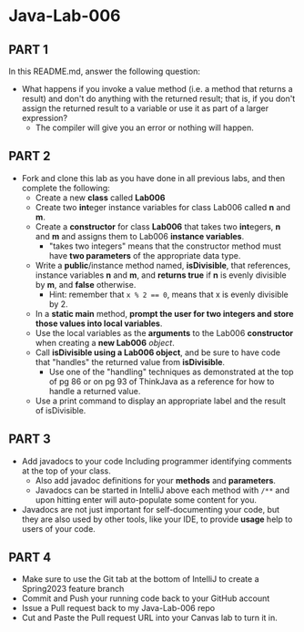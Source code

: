 # Java-Lab-006

## PART 1

In this README.md, answer the following question:

* What happens if you invoke a value method (i.e. a method that returns a result) and don't do anything with the returned result; that is, if you don't assign the returned result to a variable or use it as part of a larger expression?
  * The compiler will give you an error or nothing will happen.

## PART 2
* Fork and clone this lab as you have done in all previous labs, and then complete the following:
    * Create a new **class** called **Lab006**
    * Create two **int**eger instance variables for class Lab006 called **n** and **m**.
    * Create a **constructor** for class **Lab006** that takes two **int**egers, **n** and **m** and assigns them to Lab006 **instance variables**.
        * "takes two integers" means that the constructor method must have **two parameters** of the appropriate data type.
    * Write a **public**/instance method named, **isDivisible**, that references, instance variables **n** and **m**, and **returns true** if **n** is evenly divisible by **m**, and **false** otherwise.
        * Hint: remember that `x % 2 == 0`, means that x is evenly divisible by 2.
    * In a **static main** method, **prompt the user for two integers and store those values into local variables**.
    * Use the local variables as the **arguments** to the Lab006 **constructor** when creating a **new Lab006** *object*.
    * Call **isDivisible using a Lab006 object**, and be sure to have code that "handles" the returned value from **isDivisible**.
        * Use one of the "handling" techniques as demonstrated at the top of pg 86 or on pg 93 of ThinkJava as a reference for how to handle a returned value.
    * Use a print command to display an appropriate label and the result of isDivisible.

## PART 3

* Add javadocs to your code Including programmer identifying comments at the top of your class.
     * Also add javadoc definitions for your **methods** and **parameters**.
     * Javadocs can be started in IntelliJ above each method with `/**` and upon hitting enter will auto-populate some content for you.
* Javadocs are not just important for self-documenting your code, but they are also used by other tools, like your IDE, to provide **usage** help to users of your code.

## PART 4

* Make sure to use the Git tab at the bottom of IntelliJ to create a Spring2023 feature branch
* Commit and Push your running code back to your GitHub account
* Issue a Pull request back to my Java-Lab-006 repo
* Cut and Paste the Pull request URL into your Canvas lab to turn it in.
